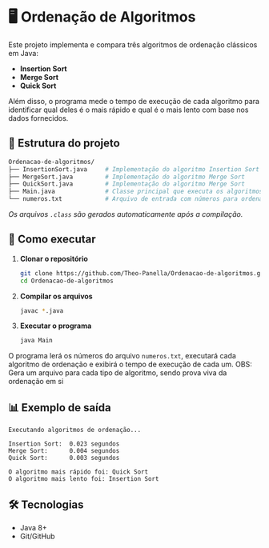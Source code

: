 # 🖥️ Ordenação de Algoritmos

Este projeto implementa e compara três algoritmos de ordenação clássicos em Java:

*   **Insertion Sort**
*   **Merge Sort**
*   **Quick Sort**

Além disso, o programa mede o tempo de execução de cada algoritmo para identificar qual deles é o mais rápido e qual é o mais lento com base nos dados fornecidos.

## 📂 Estrutura do projeto

```bash
Ordenacao-de-algoritmos/
├── InsertionSort.java     # Implementação do algoritmo Insertion Sort
├── MergeSort.java         # Implementação do algoritmo Merge Sort
├── QuickSort.java         # Implementação do algoritmo Merge Sort
├── Main.java              # Classe principal que executa os algoritmos e exibe os resultados
└── numeros.txt            # Arquivo de entrada com números para ordenação
```

*Os arquivos `.class` são gerados automaticamente após a compilação.*

## 🚀 Como executar

1.  **Clonar o repositório**
    ```bash
    git clone https://github.com/Theo-Panella/Ordenacao-de-algoritmos.git
    cd Ordenacao-de-algoritmos
    ```

2.  **Compilar os arquivos**
    ```bash
    javac *.java
    ```

3.  **Executar o programa**
    ```bash
    java Main
    ```

O programa lerá os números do arquivo `numeros.txt`, executará cada algoritmo de ordenação e exibirá o tempo de execução de cada um.
OBS: Gera um arquivo para cada tipo de algoritmo, sendo prova viva da ordenação em si

## 📊 Exemplo de saída

```
Executando algoritmos de ordenação...

Insertion Sort:  0.023 segundos
Merge Sort:      0.004 segundos
Quick Sort:      0.003 segundos

O algoritmo mais rápido foi: Quick Sort
O algoritmo mais lento foi: Insertion Sort
```

## 🛠️ Tecnologias

*   Java 8+
*   Git/GitHub


